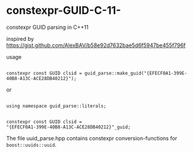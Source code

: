 # constexpr-GUID-C-11-
constexpr GUID parsing in C++11

inspired by https://gist.github.com/AlexBAV/b58e92d7632bae5d6f5947be455f796f

usage

<code>
constexpr const GUID clsid = guid_parse::make_guid("{EFECF0A1-399E-40B8-A13C-ACE28DB40212}");
</code>

or

<code>
using namespace guid_parse::literals;

constexpr const GUID clsid = "{EFECF0A1-399E-40B8-A13C-ACE28DB40212}"_guid;
</code>

The file uuid_parse.hpp contains constexpr conversion-functions for <code>boost::uuids::uuid</code>.
